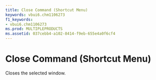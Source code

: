 ```yaml
---
title: Close Command (Shortcut Menu)
keywords: vbui6.chm1106273
f1_keywords:
- vbui6.chm1106273
ms.prod: MULTIPLEPRODUCTS
ms.assetid: 037cebb4-a102-8414-f9eb-655e4a0f6cf4
---
```



# Close Command (Shortcut Menu)

Closes the selected window.


